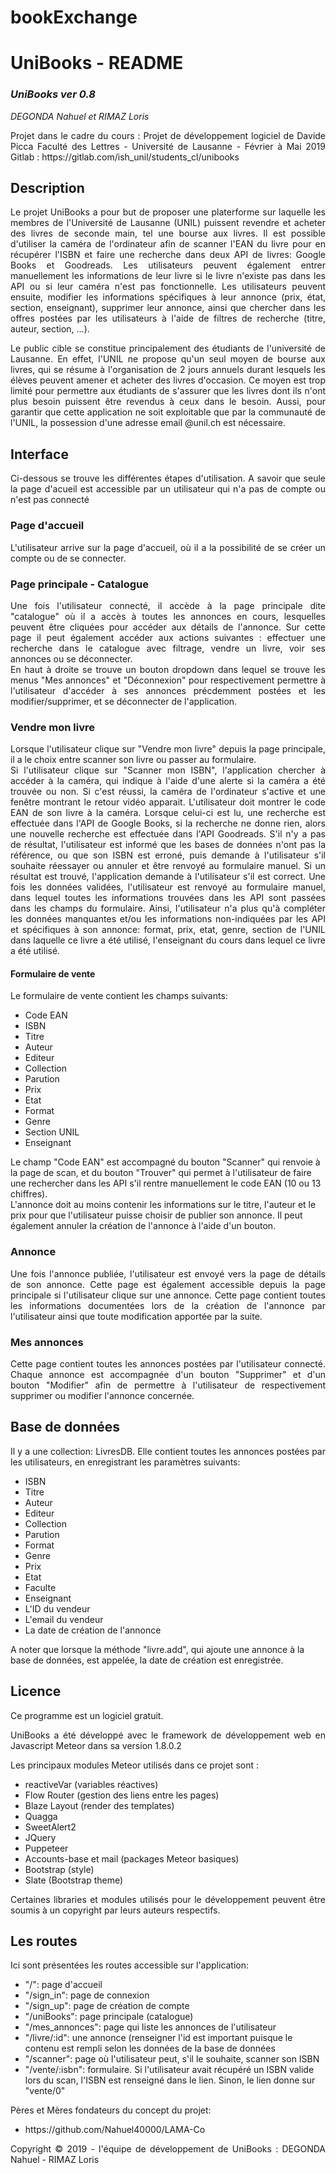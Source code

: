 # bookExchange
<h1> UniBooks - README </h1>

<h3> <i>UniBooks ver 0.8</i> </h3>

<p><i>DEGONDA Nahuel et RIMAZ Loris</i></p>

<p style="text-align:justify;">
Projet dans le cadre du cours : Projet de développement logiciel de Davide Picca Faculté des Lettres - Université de Lausanne - Février à Mai 2019 Gitlab : https://gitlab.com/ish_unil/students_cl/unibooks
</p>

<h2>Description</h2>

<p style="text-align:justify;">
Le projet UniBooks a pour but de proposer une platerforme sur laquelle les membres de l'Université de Lausanne (UNIL) puissent revendre et acheter des livres de seconde main, tel une bourse aux livres. Il est possible d'utiliser la caméra de l'ordinateur afin de scanner l'EAN du livre pour en récupérer l'ISBN et faire une recherche dans deux API de livres: Google Books et Goodreads. Les utilisateurs peuvent également entrer manuellement les informations de leur livre si le livre n'existe pas dans les API ou si leur caméra n'est pas fonctionnelle. Les utilisateurs peuvent ensuite, modifier les informations spécifiques à leur annonce (prix, état, section, enseignant), supprimer leur annonce, ainsi que chercher dans les offres postées par les utilisateurs à l'aide de filtres de recherche (titre, auteur, section, ...).
</p>

<p style="text-align:justify;">
Le public cible se constitue principalement des étudiants de l'université de Lausanne. En effet, l'UNIL ne propose qu'un seul moyen de bourse aux livres, qui se résume à l'organisation de 2 jours annuels durant lesquels les élèves peuvent amener et acheter des livres d'occasion. Ce moyen est trop limité pour permettre aux étudiants de s'assurer que les livres dont ils n'ont plus besoin puissent être revendus à ceux dans le besoin. Aussi, pour garantir que cette application ne soit exploitable que par la communauté de l'UNIL, la possession d'une adresse email @unil.ch est nécessaire.
</p>

<h2>Interface</h2>

<p style="text-align:justify;">Ci-dessous se trouve les différentes étapes d'utilisation. A savoir que seule la page d'acueil est accessible par un utilisateur qui n'a pas de compte ou n'est pas connecté</p>

<h3>Page d'accueil</h3>
<p style="text-align:justify;">
L'utilisateur arrive sur la page d'accueil, où il a la possibilité de se créer un compte ou de se connecter.
</p>

<h3>Page principale - Catalogue</h3>
<p style="text-align:justify;">
Une fois l'utilisateur connecté, il accède à la page principale dite "catalogue" où il a accès à toutes les annonces en cours, lesquelles peuvent être cliquées pour accéder aux détails de l'annonce. Sur cette page il peut également accéder aux actions suivantes : effectuer une recherche dans le catalogue avec filtrage, vendre un livre, voir ses annonces ou se déconnecter.
<br>
En haut à droite se trouve un bouton dropdown dans lequel se trouve les menus "Mes annonces" et "Déconnexion" pour respectivement permettre à l'utilisateur d'accéder à ses annonces précdemment postées et les modifier/supprimer, et se déconnecter de l'application.
</p>

<h3>Vendre mon livre</h3>
<p style="text-align:justify;">
Lorsque l'utilisateur clique sur "Vendre mon livre" depuis la page principale, il a le choix entre scanner son livre ou passer au formulaire.
<br>
Si l'utilisateur clique sur "Scanner mon ISBN", l'application chercher à accéder à la caméra, qui indique à l'aide d'une alerte si la caméra a été trouvée ou non. Si c'est réussi, la caméra de l'ordinateur s'active et une fenêtre montrant le retour vidéo apparait. L'utilisateur doit montrer le code EAN de son livre à la caméra. Lorsque celui-ci est lu, une recherche est effectuée dans l'API de Google Books, si la recherche ne donne rien, alors une nouvelle recherche est effectuée dans l'API Goodreads. S'il n'y a pas de résultat, l'utilisateur est informé que les bases de données n'ont pas la référence, ou que son ISBN est erroné, puis demande à l'utilisateur s'il souhaite réessayer ou annuler et être renvoyé au formulaire manuel. Si un résultat est trouvé, l'application demande à l'utilisateur s'il est correct. Une fois les données validées, l'utilisateur est renvoyé au formulaire manuel, dans lequel toutes les informations trouvées dans les API sont passées dans les champs du formulaire. Ainsi, l'utilisateur n'a plus qu'à compléter les données manquantes et/ou les informations non-indiquées par les API et spécifiques à son annonce: format, prix, etat, genre, section de l'UNIL dans laquelle ce livre a été utilisé, l'enseignant du cours dans lequel ce livre a été utilisé.
</p>
<h4>Formulaire de vente</h4>
<p style="text-align:justify;">
Le formulaire de vente contient les champs suivants:
<ul>
    <li>Code EAN</li>
    <li>ISBN</li>
    <li>Titre</li>
    <li>Auteur</li>
    <li>Editeur</li>
    <li>Collection</li>
    <li>Parution</li>
    <li>Prix</li>
    <li>Etat</li>
    <li>Format</li>
    <li>Genre</li>
    <li>Section UNIL</li>
    <li>Enseignant</li>
</ul>
Le champ "Code EAN" est accompagné du bouton "Scanner" qui renvoie à la page de scan, et du bouton "Trouver" qui permet à l'utilisateur de faire une rechercher dans les API s'il rentre manuellement le code EAN (10 ou 13 chiffres).
<br>
L'annonce doit au moins contenir les informations sur le titre, l'auteur et le prix pour que l'utilisateur puisse choisir de publier son annonce. Il peut également annuler la création de l'annonce à l'aide d'un bouton.
</p>

<h3>Annonce</h3>
<p style="text-align:justify;">
Une fois l'annonce publiée, l'utilisateur est envoyé vers la page de détails de son annonce.
Cette page est également accessible depuis la page principale si l'utilisateur clique sur une annonce.
Cette page contient toutes les informations documentées lors de la création de l'annonce par l'utilisateur ainsi que toute modification apportée par la suite.
</p>

<h3>Mes annonces</h3>
<p style="text-align:justify;">
Cette page contient toutes les annonces postées par l'utilisateur connecté. Chaque annonce est accompagnée d'un bouton "Supprimer" et d'un bouton "Modifier" afin de permettre à l'utilisateur de respectivement supprimer ou modifier l'annonce concernée.
</p>

<h2>Base de données</h2>

<p style="text-align:justify;">
Il y a une collection: LivresDB. Elle contient toutes les annonces postées par les utilisateurs, en enregistrant les paramètres suivants:
    <ul>
        <li>ISBN</li>
        <li>Titre</li>
        <li>Auteur</li>
        <li>Editeur</li>
        <li>Collection</li>
        <li>Parution</li>
        <li>Format</li>
        <li>Genre</li>
        <li>Prix</li>
        <li>Etat</li>
        <li>Faculte</li>
        <li>Enseignant</li>
        <li>L'ID du vendeur</li>
        <li>L'email du vendeur</li>
        <li>La date de création de l'annonce</li>
    </ul>

A noter que lorsque la méthode "livre.add", qui ajoute une annonce à la base de données, est appelée, la date de création est enregistrée.</p>

<h2>Licence</h2>

<p>Ce programme est un logiciel gratuit.</p>

<p style="text-align:justify;">
UniBooks a été développé avec le framework de développement web en Javascript Meteor dans sa version 1.8.0.2
</p>

<p>Les principaux modules Meteor utilisés dans ce projet sont :</p>

<ul>
	<li>reactiveVar (variables réactives)</li>
	<li>Flow Router (gestion des liens entre les pages)</li>
	<li>Blaze Layout (render des templates)</li>
    <li>Quagga</li>
    <li>SweetAlert2</li>
	<li>JQuery</li>
    <li>Puppeteer</li>
    <li>Accounts-base et mail (packages Meteor basiques)</li>
	<li>Bootstrap (style)</li>
    <li>Slate (Bootstrap theme)</li>
</ul>

<p style="text-align:justify;">Certaines libraries et modules utilisés pour le développement peuvent être soumis à un copyright par leurs auteurs respectifs.</p>

<h2>Les routes</h2>

<p>Ici sont présentées les routes accessible sur l'application:</p>
<ul>
    <li>"/": page d'accueil</li>
    <li>"/sign_in": page de connexion</li>
    <li>"/sign_up": page de création de compte</li>
    <li>"/uniBooks": page principale (catalogue)</li>
    <li>"/mes_annonces": page qui liste les annonces de l'utilisateur</li>
    <li>"/livre/:id": une annonce (renseigner l'id est important puisque le contenu est rempli selon les données de la base de données</li>
    <li>"/scanner": page où l'utilisateur peut, s'il le souhaite, scanner son ISBN</li>
    <li>"/vente/:isbn": formulaire. Si l'utilisateur avait récupéré un ISBN valide lors du scan, l'ISBN est renseigné dans le lien. Sinon, le lien donne sur "vente/0"</li>
</ul>

<p>Pères et Mères fondateurs du concept du projet:</p>
<ul>
    <li>https://github.com/Nahuel40000/LAMA-Co</li>
</ul>


<p style="text-align:justify;">
Copyright © 2019 - l'équipe de développement de UniBooks : DEGONDA Nahuel - RIMAZ Loris</p>
